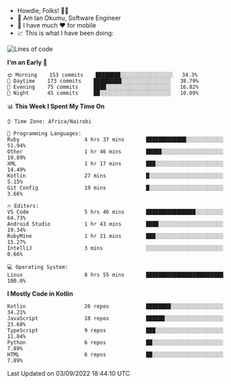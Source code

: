 
* Howdie, Folks! 👋🤓
* 🤪 Am Ian Okumu, Software Engineer
* 📱 I have much ❤️ for mobile
* 📈 This is what I have been doing:
  
<!-- <a href="https://otsembo.github.io/OtsemboPortfolio/" style="margin-right:.5%; margin-top=.5%;">
  <img align="center" src="https://github-readme-stats.vercel.app/api/top-langs/?username=otsembo&layout=compact" />
</a> -->

<!--START_SECTION:waka-->
![Lines of code](https://img.shields.io/badge/From%20Hello%20World%20I%27ve%20Written-698%20Thousand%20lines%20of%20code-blue)

**I'm an Early 🐤** 

```text
🌞 Morning    153 commits    ████████░░░░░░░░░░░░░░░░░   34.3% 
🌆 Daytime    173 commits    █████████░░░░░░░░░░░░░░░░   38.79% 
🌃 Evening    75 commits     ████░░░░░░░░░░░░░░░░░░░░░   16.82% 
🌙 Night      45 commits     ██░░░░░░░░░░░░░░░░░░░░░░░   10.09%

```


📊 **This Week I Spent My Time On** 

```text
⌚︎ Time Zone: Africa/Nairobi

💬 Programming Languages: 
Ruby                     4 hrs 37 mins       █████████████░░░░░░░░░░░░   51.94% 
Other                    1 hr 46 mins        █████░░░░░░░░░░░░░░░░░░░░   19.89% 
XML                      1 hr 17 mins        ███░░░░░░░░░░░░░░░░░░░░░░   14.49% 
Kotlin                   27 mins             █░░░░░░░░░░░░░░░░░░░░░░░░   5.15% 
Git Config               19 mins             █░░░░░░░░░░░░░░░░░░░░░░░░   3.66%

🔥 Editors: 
VS Code                  5 hrs 46 mins       ████████████████░░░░░░░░░   64.73% 
Android Studio           1 hr 43 mins        ████░░░░░░░░░░░░░░░░░░░░░   19.34% 
RubyMine                 1 hr 21 mins        ███░░░░░░░░░░░░░░░░░░░░░░   15.27% 
IntelliJ                 3 mins              ░░░░░░░░░░░░░░░░░░░░░░░░░   0.66%

💻 Operating System: 
Linux                    8 hrs 55 mins       █████████████████████████   100.0%

```

**I Mostly Code in Kotlin** 

```text
Kotlin                   26 repos            ████████░░░░░░░░░░░░░░░░░   34.21% 
JavaScript               18 repos            ██████░░░░░░░░░░░░░░░░░░░   23.68% 
TypeScript               9 repos             ███░░░░░░░░░░░░░░░░░░░░░░   11.84% 
Python                   6 repos             ██░░░░░░░░░░░░░░░░░░░░░░░   7.89% 
HTML                     6 repos             ██░░░░░░░░░░░░░░░░░░░░░░░   7.89%

```



 Last Updated on 03/09/2022 18:44:10 UTC
<!--END_SECTION:waka-->

<br />
<br />
<br />
<br />
<br />
  
  </div>
<!---
otsembo/otsembo is a ✨ special ✨ repository because its `README.md` (this file) appears on your GitHub profile.
You can click the Preview link to take a look at your changes.
--->
